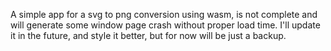 A simple app for a svg to png conversion using wasm, is not complete and will generate some window page crash without proper load time.
I'll update it in the future, and style it better, but for now will be just a backup. 